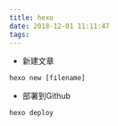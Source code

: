 ```yaml
---
title: hexo
date: 2018-12-01 11:11:47
tags:
---
```


* 新建文章
```
hexo new [filename]
```
* 部署到Github
``` 
hexo deploy
```
